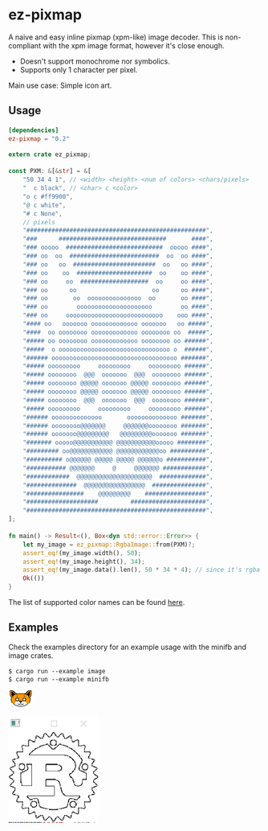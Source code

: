 # ez-pixmap

A naive and easy inline pixmap (xpm-like) image decoder. 
This is non-compliant with the xpm image format, however it's close enough.
- Doesn't support monochrome nor symbolics.
- Supports only 1 character per pixel.

Main use case: Simple icon art.

## Usage
```toml
[dependencies]
ez-pixmap = "0.2"
```

```rust
extern crate ez_pixmap;

const PXM: &[&str] = &[
    "50 34 4 1", // <width> <height> <num of colors> <chars/pixels>
    "  c black", // <char> c <color>
    "o c #ff9900",
    "@ c white",
    "# c None", 
    // pixels
    "##################################################",
    "###      ##############################       ####",
    "### ooooo  ###########################  ooooo ####",
    "### oo  oo  #########################  oo  oo ####",
    "### oo   oo  #######################  oo   oo ####",
    "### oo    oo  #####################  oo    oo ####",
    "### oo     oo  ###################  oo     oo ####",
    "### oo      oo                     oo      oo ####",
    "### oo       oo  ooooooooooooooo  oo       oo ####",
    "### oo        ooooooooooooooooooooo        oo ####",
    "### oo     ooooooooooooooooooooooooooo    ooo ####",
    "#### oo   ooooooo ooooooooooooo ooooooo   oo #####",
    "####  oo oooooooo ooooooooooooo oooooooo oo  #####",
    "##### oo oooooooo ooooooooooooo oooooooo oo ######",
    "#####  o ooooooooooooooooooooooooooooooo o  ######",
    "###### ooooooooooooooooooooooooooooooooooo #######",
    "##### ooooooooo     ooooooooo     ooooooooo ######",
    "##### oooooooo  @@@  ooooooo  @@@  oooooooo ######",
    "##### oooooooo @@@@@ ooooooo @@@@@ oooooooo ######",
    "##### oooooooo @@@@@ ooooooo @@@@@ oooooooo ######",
    "##### oooooooo  @@@  ooooooo  @@@  oooooooo ######",
    "##### ooooooooo     ooooooooo     ooooooooo ######",
    "###### oooooooooooooo       oooooooooooooo #######",
    "###### oooooooo@@@@@@@     @@@@@@@oooooooo #######",
    "###### ooooooo@@@@@@@@@   @@@@@@@@@ooooooo #######",
    "####### ooooo@@@@@@@@@@@ @@@@@@@@@@@ooooo ########",
    "######### oo@@@@@@@@@@@@ @@@@@@@@@@@@oo ##########",
    "########## o@@@@@@ @@@@@ @@@@@ @@@@@@o ###########",
    "########### @@@@@@@     @     @@@@@@@ ############",
    "############  @@@@@@@@@@@@@@@@@@@@@  #############",
    "##############  @@@@@@@@@@@@@@@@@  ###############",
    "################    @@@@@@@@@    #################",
    "####################         #####################",
    "##################################################",
];

fn main() -> Result<(), Box<dyn std::error::Error>> {
    let my_image = ez_pixmap::RgbaImage::from(PXM)?;
    assert_eq!(my_image.width(), 50);
    assert_eq!(my_image.height(), 34);
    assert_eq!(my_image.data().len(), 50 * 34 * 4); // since it's rgba
    Ok(())
}
```

The list of supported color names can be found [here](https://github.com/MoAlyousef/ez-pixmap/blob/main/src/colors.rs).

## Examples
Check the examples directory for an example usage with the minifb and image crates.
```
$ cargo run --example image
$ cargo run --example minifb
```

![alt_test](screenshots/image.png)

![alt_test](screenshots/minifb.png)


